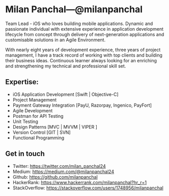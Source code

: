# Milan Panchal—@milanpanchal
Team Lead - iOS who loves building mobile applications. Dynamic and passionate individual with extensive experience in application development lifecycle from concept through delivery of next-generation applications and customisable solutions in an Agile Environment.  

With nearly eight years of development experience, three years of project management, I have a track record of working with top clients and building their business ideas. Continuous learner always looking for an enriching and strengthening my technical and professional skill set. 

## Expertise:
* iOS Application Development [Swift | Objective-C]
* Project Management
* Payment Gateway Integration [PayU, Razorpay, Ingenico, PayFort]
* Agile Development
* Postman for API Testing
* Unit Testing
* Design Patterns [MVC | MVVM | VIPER ]
* Version Control [GIT | SVN]
* Functional Programming

## Get in touch
* Twitter: https://twitter.com/milan_panchal24
* Medium: https://medium.com/@milanpanchal24
* Github: https://github.com/milanpanchal
* HackerRank: https://www.hackerrank.com/milanpanchal?hr_r=1
* StackOverflow: https://stackoverflow.com/users/1748956/milanpanchal

